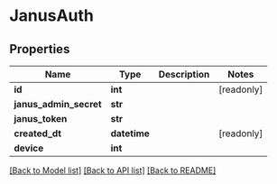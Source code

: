 # JanusAuth


## Properties
Name | Type | Description | Notes
------------ | ------------- | ------------- | -------------
**id** | **int** |  | [readonly] 
**janus_admin_secret** | **str** |  | 
**janus_token** | **str** |  | 
**created_dt** | **datetime** |  | [readonly] 
**device** | **int** |  | 

[[Back to Model list]](../README.md#documentation-for-models) [[Back to API list]](../README.md#documentation-for-api-endpoints) [[Back to README]](../README.md)


